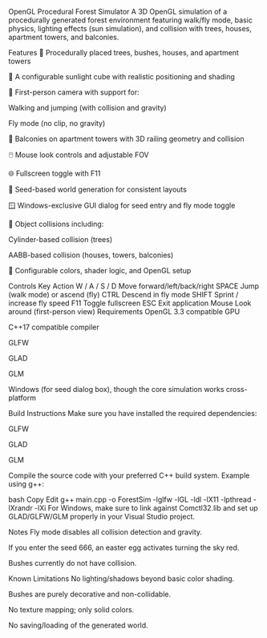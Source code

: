 OpenGL Procedural Forest Simulator
A 3D OpenGL simulation of a procedurally generated forest environment featuring walk/fly mode, basic physics, lighting effects (sun simulation), and collision with trees, houses, apartment towers, and balconies.

Features
🌲 Procedurally placed trees, bushes, houses, and apartment towers

🌇 A configurable sunlight cube with realistic positioning and shading

🧍 First-person camera with support for:

Walking and jumping (with collision and gravity)

Fly mode (no clip, no gravity)

🌆 Balconies on apartment towers with 3D railing geometry and collision

🖱️ Mouse look controls and adjustable FOV

🌐 Fullscreen toggle with F11

🧪 Seed-based world generation for consistent layouts

🪟 Windows-exclusive GUI dialog for seed entry and fly mode toggle

🧱 Object collisions including:

Cylinder-based collision (trees)

AABB-based collision (houses, towers, balconies)

🎨 Configurable colors, shader logic, and OpenGL setup

Controls
Key	Action
W / A / S / D	Move forward/left/back/right
SPACE	Jump (walk mode) or ascend (fly)
CTRL	Descend in fly mode
SHIFT	Sprint / increase fly speed
F11	Toggle fullscreen
ESC	Exit application
Mouse	Look around (first-person view)
Requirements
OpenGL 3.3 compatible GPU

C++17 compatible compiler

GLFW

GLAD

GLM

Windows (for seed dialog box), though the core simulation works cross-platform

Build Instructions
Make sure you have installed the required dependencies:

GLFW

GLAD

GLM

Compile the source code with your preferred C++ build system. Example using g++:

bash
Copy
Edit
g++ main.cpp -o ForestSim -lglfw -lGL -ldl -lX11 -lpthread -lXrandr -lXi
For Windows, make sure to link against Comctl32.lib and set up GLAD/GLFW/GLM properly in your Visual Studio project.

Notes
Fly mode disables all collision detection and gravity.

If you enter the seed 666, an easter egg activates turning the sky red.

Bushes currently do not have collision.

Known Limitations
No lighting/shadows beyond basic color shading.

Bushes are purely decorative and non-collidable.

No texture mapping; only solid colors.

No saving/loading of the generated world.
